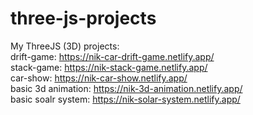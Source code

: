 # three-js-projects
My ThreeJS (3D) projects:
<br>
drift-game: https://nik-car-drift-game.netlify.app/
<br>
stack-game: https://nik-stack-game.netlify.app/
<br>
car-show: https://nik-car-show.netlify.app/
<br>
basic 3d animation: https://nik-3d-animation.netlify.app/
<br>
basic soalr system: https://nik-solar-system.netlify.app/
